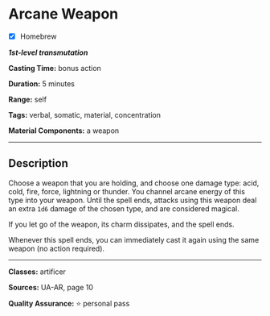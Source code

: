 # Arcane Weapon

- [x] Homebrew

***1st-level transmutation***

**Casting Time:** bonus action

**Duration:** 5 minutes

**Range:** self

**Tags:** verbal, somatic, material, concentration

**Material Components:** a weapon

---

## Description
Choose a weapon that you are holding, and choose one damage type: acid, cold, fire, force, lightning or thunder.
You channel arcane energy of this type into your weapon.
Until the spell ends, attacks using this weapon deal an extra `1d6` damage of the chosen type, and are considered magical.

If you let go of the weapon, its charm dissipates, and the spell ends.

Whenever this spell ends, you can immediately cast it again using the same weapon (no action required).

---

**Classes:** artificer

**Sources:** UA-AR, page 10

**Quality Assurance:** :star: personal pass
